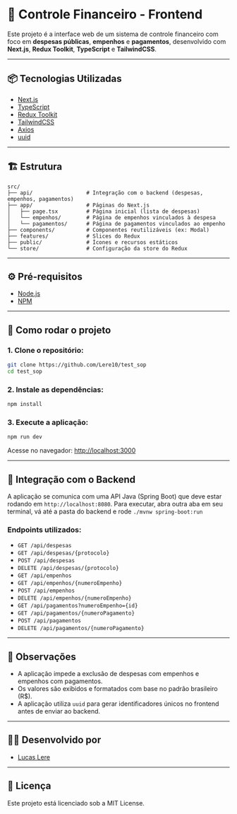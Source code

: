 # 💸 Controle Financeiro - Frontend

Este projeto é a interface web de um sistema de controle financeiro com foco em **despesas públicas**, **empenhos** e **pagamentos**, desenvolvido com **Next.js**, **Redux Toolkit**, **TypeScript** e **TailwindCSS**.

---

## 📦 Tecnologias Utilizadas

- [Next.js](https://nextjs.org/)
- [TypeScript](https://www.typescriptlang.org/)
- [Redux Toolkit](https://redux-toolkit.js.org/)
- [TailwindCSS](https://tailwindcss.com/)
- [Axios](https://axios-http.com/)
- [uuid](https://www.npmjs.com/package/uuid)

---

## 🏗️ Estrutura

```
src/
├── api/                 # Integração com o backend (despesas, empenhos, pagamentos)
├── app/                 # Páginas do Next.js
│   ├── page.tsx         # Página inicial (lista de despesas)
│   └── empenhos/        # Página de empenhos vinculados à despesa
│   └── pagamentos/      # Página de pagamentos vinculados ao empenho
├── components/          # Componentes reutilizáveis (ex: Modal)
├── features/            # Slices do Redux
├── public/              # Ícones e recursos estáticos
└── store/               # Configuração da store do Redux
```

---

## ⚙️ Pré-requisitos

- [Node.js](https://nodejs.org/)
- [NPM](https://www.npmjs.com/)

---

## 🚀 Como rodar o projeto

### 1. Clone o repositório:

```bash
git clone https://github.com/Lere10/test_sop
cd test_sop
```

### 2. Instale as dependências:

```bash
npm install
```

### 3. Execute a aplicação:

```bash
npm run dev

```

Acesse no navegador: [http://localhost:3000](http://localhost:3000)

---

## 🔗 Integração com o Backend

A aplicação se comunica com uma API Java (Spring Boot) que deve estar rodando em `http://localhost:8080`.
Para executar, abra outra aba em seu terminal, vá até a pasta do backend e rode `./mvnw spring-boot:run`

### Endpoints utilizados:

- `GET /api/despesas`
- `GET /api/despesas/{protocolo}`
- `POST /api/despesas`
- `DELETE /api/despesas/{protocolo}`
- `GET /api/empenhos`
- `GET /api/empenhos/{numeroEmpenho}`
- `POST /api/empenhos`
- `DELETE /api/empenhos/{numeroEmpenho}`
- `GET /api/pagamentos?numeroEmpenho={id}`
- `GET /api/pagamentos/{numeroPagamento}`
- `POST /api/pagamentos`
- `DELETE /api/pagamentos/{numeroPagamento}`

---

## 📌 Observações

- A aplicação impede a exclusão de despesas com empenhos e empenhos com pagamentos.
- Os valores são exibidos e formatados com base no padrão brasileiro (R$).
- A aplicação utiliza `uuid` para gerar identificadores únicos no frontend antes de enviar ao backend.

---

## 🧑‍💻 Desenvolvido por

- [Lucas Lere](https://github.com/Lere10)

---

## 📄 Licença

Este projeto está licenciado sob a MIT License.
